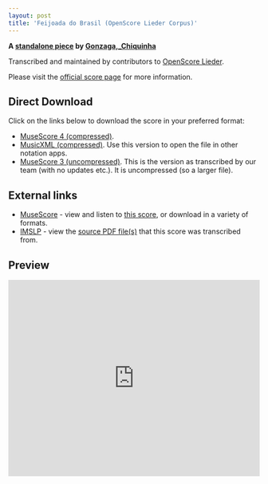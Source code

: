 ```yaml
---
layout: post
title: 'Feijoada do Brasil (OpenScore Lieder Corpus)'
---
```


__A [standalone piece](https://fourscoreandmore.org/openscore/lieder/Gonzaga%2C_Chiquinha/_/) by [Gonzaga,_Chiquinha](https://fourscoreandmore.org/openscore/lieder/Gonzaga%2C_Chiquinha)__

Transcribed and maintained by contributors to [OpenScore Lieder].

Please visit the [official score page] for more information.

[official score page]: https://musescore.com/openscore-lieder-corpus/scores/6611543
[OpenScore Lieder]: https://musescore.com/openscore-lieder-corpus

## Direct Download

Click on the links below to download the score in your preferred format:
- [MuseScore 4 (compressed)](https://fourscoreandmore.org/openscore/lieder/Gonzaga%2C_Chiquinha/_/Feijoada_do_Brasil.mscz).
- [MusicXML (compressed)](https://fourscoreandmore.org/openscore/lieder/Gonzaga%2C_Chiquinha/_/Feijoada_do_Brasil.mxl). Use this version to open the file in other notation apps.
- [MuseScore 3 (uncompressed)](https://raw.githubusercontent.com/OpenScore/Lieder/refs/heads/main/scores/Gonzaga%2C_Chiquinha/_/Feijoada_do_Brasil/lc6611543.mscx). This is the version as transcribed by our team (with no updates etc.). It is uncompressed (so a larger file).

## External links

- [MuseScore] - view and listen to [this score][MuseScore], or download in a variety of formats.
- [IMSLP] - view the [source PDF file(s)][IMSLP] that this score was transcribed from.

[MuseScore]: https://musescore.com/score/6611543
[IMSLP]: https://imslp.org/wiki/Special:ReverseLookup/600895

## Preview

<iframe width="100%" height="394" src="https://musescore.com/openscore-lieder-corpus/scores/6611543/embed" frameborder="0" allowfullscreen allow="autoplay; fullscreen"></iframe>
